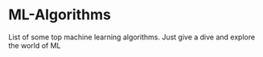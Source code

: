 # ML-Algorithms
List of some top machine learning algorithms. Just give a dive and explore the world of ML
